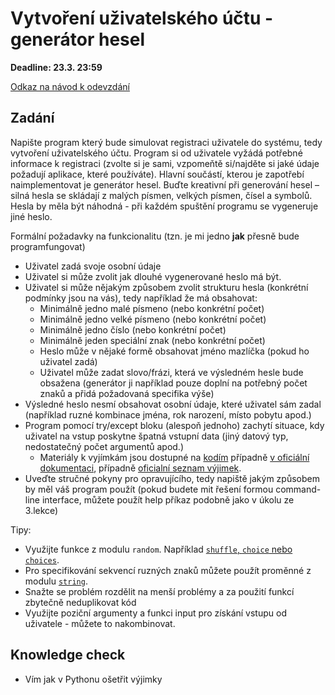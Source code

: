 # Vytvoření uživatelského účtu - generátor hesel

**Deadline: 23.3. 23:59**

[Odkaz na návod k odevzdání](https://docs.google.com/presentation/d/1iVXiZC8hUy9Irxxqebdaaz7-uTkuJT16/edit?usp=sharing&ouid=104337294426056946104&rtpof=true&sd=true)

## Zadání

Napište program který bude simulovat registraci uživatele do systému, tedy vytvoření uživatelského účtu. Program si od uživatele vyžádá potřebné informace k registraci (zvolte si je sami, vzpomeňtě si/najděte si jaké údaje požadují aplikace, které používáte).
Hlavní součástí, kterou je zapotřebí naimplementovat je generátor hesel. Buďte kreativní při generování hesel – silná hesla se skládají z malých písmen, velkých písmen, čísel a symbolů. Hesla by měla být náhodná - při každém spuštění programu se vygeneruje jiné heslo.

Formální požadavky na funkcionalitu (tzn. je mi jedno **jak** přesně bude programfungovat)

- Uživatel zadá svoje osobní údaje
- Uživatel si může zvolit jak dlouhé vygenerované heslo má být.
- Uživatel si může nějakým způsobem zvolit strukturu hesla (konkrétní podmínky jsou na vás), tedy například že má obsahovat:
  - Minimálně jedno malé písmeno (nebo konkrétní počet)
  - Minimálně jedno velké písmeno (nebo konkrétní počet)
  - Minimálně jedno číslo (nebo konkrétní počet)
  - Minimálně jeden speciální znak (nebo konkrétní počet)
  - Heslo může v nějaké formě obsahovat jméno mazlíčka (pokud ho uživatel zadá)
  - Uživatel může zadat slovo/frázi, která ve výsledném hesle bude obsažena (generátor ji například pouze doplní na potřebný počet znaků a přidá požadovaná specifika výše)
- Výsledné heslo nesmí obsahovat osobní údaje, které uživatel sám zadal (například ruzné kombinace jména, rok narození, místo pobytu apod.)
- Program pomocí try/except bloku (alespoň jednoho) zachytí situace, kdy uživatel na vstup poskytne špatná vstupní data (jiný datový typ, nedostatečný počet argumentů apod.)
  - Materiály k vyjímkám jsou dostupné na [kodím](https://kodim.cz/czechitas/progr2-python/zaklady-programovani-2/vyjimky) případně [v oficiální dokumentaci](https://docs.python.org/3/tutorial/errors.html#handling-exceptions), případně [oficialní seznam výjimek](https://docs.python.org/3/library/exceptions.html).
- Uveďte stručné pokyny pro opravujícího, tedy napiště jakým způsobem by měl váš program použít (pokud budete mit řešení formou command-line interface, můžete použít help příkaz podobně jako v úkolu ze 3.lekce)

Tipy:

- Využijte funkce z modulu `random`. Například [`shuffle`, `choice` nebo `choices`](https://docs.python.org/3/library/random.html#functions-for-sequences).
- Pro specifikování sekvencí ruzných znaků můžete použít proměnné z modulu [`string`](https://docs.python.org/3/library/string.html#string-constants).
- Snažte se problém rozdělit na menší problémy a za použití funkcí zbytečně neduplikovat kód
- Využijte poziční argumenty a funkci input pro získání vstupu od uživatele - můžete to nakombinovat.

## Knowledge check
  - Vím jak v Pythonu ošetřit výjimky